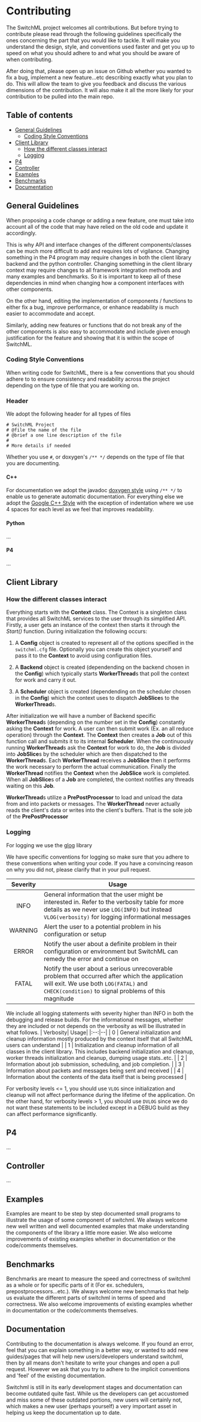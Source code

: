 # Contributing
The SwitchML project welcomes all contributions. But before trying to contribute please read through the following guidelines specifically the ones concerning the part that you would like to tackle. It will make you understand the design, style, and conventions used faster and get you up to speed on what you should adhere to and what you should be aware of when contributing. 

After doing that, please open up an issue on Github whether you wanted to fix a bug, implement a new feature...etc describing exactly what you plan to do. This will allow the team to give you feedback and discuss the various dimensions of the contribution. It will also make it all the more likely for your contribution to be pulled into the main repo.
## Table of contents

- [General Guidelines](#general-guidelines)
	- [Coding Style Conventions](#coding-style-conventions)
- [Client Library](#client-library)
	- [How the different classes interact](#how-the-different-classes-interact)
	- [Logging](#logging)
- [P4](#p4)
- [Controller](#controller)
- [Examples](#examples)
- [Benchmarks](#benchmarks)
- [Documentation](#documentation)

## General Guidelines

When proposing a code change or adding a new feature, one must take into account all of the code that may have relied on the old code and update it accordingly. 

This is why API and interface changes of the different components/classes can be much more difficult to add and requires lots of vigilance. Changing something in the P4 program may require changes in both the client library backend and the python controller. Changing something in the client library context may require changes to all framework integration methods and many examples and benchmarks. So it is important to keep all of these dependencies in mind when changing how a component interfaces with other components. 

On the other hand, editing the implementation of components / functions to either fix a bug, improve performance, or enhance readability is much easier to accommodate and accept. 

Similarly, adding new features or functions that do not break any of the other components is also easy to accommodate and include given enough justification for the feature and showing that it is within the scope of SwitchML.

### Coding Style Conventions
When writing code for SwitchML, there is a few conventions that you should adhere to to ensure consistency and readability across the project depending on the type of file that you are working on.

### Header

We adopt the following header for all types of files

	# SwitchML Project
	# @file the name of the file
	# @brief a one line description of the file
	#
	# More details if needed

Whether you use `#`, or doxygen's `/** */` depends on the type of file that you are documenting.

#### C++
For documentation we adopt the javadoc [doxygen style](https://www.doxygen.nl/manual/docblocks.html) using `/** */` to enable us to generate automatic documentation. For everything else we adopt the [Google C++ Style](https://google.github.io/styleguide/cppguide.html) with the exception of indentation where we use 4 spaces for each level as
we feel that improves readability.

#### Python
...  
#### P4
...


## Client Library

### How the different classes interact

Everything starts with the  **Context**  class. The Context is a singleton class that provides all SwitchML services to the user through its simplified API. Firstly, a user gets an instance of the context then starts it through the  _Start()_  function. During initialization the following occurs: 

1. A  **Config**  object is created to represent all of the options specified in the `switchml.cfg`  file. Optionally you can create this object yourself and pass it to the **Context** to avoid using configuration files. 

2. A **Backend** object is created (dependending on the backend chosen in the **Config**) which typically starts **WorkerThread**s that poll the context for work and carry it out. 

3. A **Scheduler** object is created (dependending on the scheduler chosen in the **Config**) which the context uses to dispatch **JobSlice**s to the **WorkerThread**s.

After initialization we will have a number of  Backend specific **WorkerThread**s (depending on the number set in the  **Config**) constantly asking the  **Context**  for work. A user can then submit work (Ex. an all reduce operation) through the **Context**. The  **Context**  then creates a  **Job**  out of this function call and submits it to its internal **Scheduler**. When the continuously running  **WorkerThread**s ask the  **Context** for work to do, the **Job** is divided into **JobSlice**s by the scheduler which are then dispatched to the  **WorkerThread**s. Each **WorkerThread** receives a  **JobSlice** then it performs the work necessary  to perform the actual communication. Finally the  **WorkerThread** notifies the **Context** when the **JobSlice** work is completed. When all  **JobSlice**s of a **Job** are completed, the context notifies any threads waiting on this **Job**.

**WorkerThread**s utilize a  **PrePostProcessor**  to load and unload the data from and into packets or messages. The  **WorkerThread**  never actually reads the client's data or writes into the client's buffers. That is the sole job of the  **PrePostProcessor**

### Logging
For logging we use the [glog](https://github.com/google/glog) library 

We have specific conventions for logging so make sure that you adhere to these conventions when writing your code. If you have a convincing reason on why you did not, please clarify that in your pull request.

| Severity | Usage |
|:--:|--|
| INFO | General information that the user might be interested in. Refer to the verbosity table for more details as we never use `LOG(INFO)` but instead `VLOG(verbosity)` for logging informational messages |
| WARNING| Alert the user to a potential problem in his configuration or setup |
| ERROR | Notify the user about a definite problem in their configuration or environment but SwitchML can remedy the error and continue on |.
| FATAL | Notify the user about a serious unrecoverable problem that occurred after which the application will exit. We use both `LOG(FATAL)` and `CHECK(condition)` to signal problems of this magnitude |

We include all logging statements with severity higher than INFO in both the debugging and release builds. For the informational messages, whether they are included or not depends on the verbosity as will be illustrated in what follows.
| Verbosity| Usage|
|:--:|--|
| 0 | General initialization and cleanup information mostly produced by the context itself that all SwitchML users can understand |
| 1 | Initialization and cleanup information of all classes in the client library. This includes backend initialization and cleanup, worker threads initialization and cleanup, dumping usage stats..etc. |
| 2 | Information about job submission, scheduling, and job completion. |
| 3 | Information about packets and messages being sent and received |
| 4 | Information about the contents of the data itself that is being processed |

For verbosity levels <= 1, you should use `VLOG` since initialization and cleanup will not affect performance during the lifetime of the application.
On the other hand, for verbosity levels > 1, you should use `DVLOG` since we do not want these statements to be included except in a DEBUG build as they can affect performance significantly.

## P4

...

## Controller

...

## Examples

Examples are meant to be step by step documented small programs to illustrate the usage of some component of switchml.
We always welcome new well written and well documented examples that make understanding the components of the library a little more easier.
We also welcome improvements of existing examples whether in documentation or the code/comments themselves.

## Benchmarks

Benchmarks are meant to measure the speed and correctness of switchml as a whole or for specific parts of it (For ex. schedulers, prepostprocessors...etc.).
We always welcome new benchmarks that help us evaluate the different parts of switchml in terms of speed and correctness.
We also welcome improvements of existing examples whether in documentation or the code/comments themselves.

## Documentation
Contributing to the documentation is always welcome. If you found an error, feel that you can explain something in a better way, or wanted to add new guides/pages that will help new users/developers understand switchml, then by all means don't hesitate to write your changes and open a pull request. However we ask that you try to adhere to the implicit conventions and 'feel' of the existing documentation.

Switchml is still in its early development stages and documentation can become outdated quite fast. While us the developers can get accustomed and miss some of these outdated portions, new users will certainly not, which makes a new user (perhaps yourself) a very important asset in helping us keep the documentation up to date.